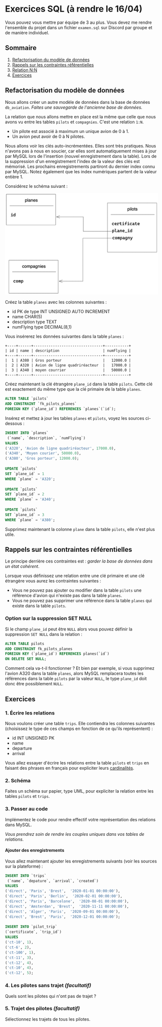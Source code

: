 # Exercices SQL (à rendre le 16/04)

Vous pouvez vous mettre par équipe de 3 au plus. Vous devez me rendre l'ensemble du projet dans un fichier `examen.sql` sur Discord par groupe et de manière individuel.

## Sommaire

1. [Refactorisation du modèle de données](#refactorisation-du-modèle-de-données)
2. [Rappels sur les contraintes référentielles](#rappels-sur-les-contraintes-référentielles)
3. [Relation N:N](#relation-nn)
4. [Exercices](#exercices)

## Refactorisation du modèle de données

Nous allons créer un autre modèle de données dans la base de données `db_aviation`. _Faites une sauvegarde de l'ancienne base de données._

La relation que nous allons mettre en place est la même que celle que nous avons vu entre les tables `pilots` et `compagnies`. C'est une relation `1:N`.

- Un pilote est associé à maximum un unique avion de 0 à 1.
- Un avion peut avoir de 0 à N pilotes.

Nous allons voir les clés auto-incrémentées. Elles sont très pratiques. Nous n'avons pas à nous en soucier, car elles sont automatiquement mises à jour par MySQL lors de l'insertion (nouvel enregistrement dans la table). Lors de la suppression d'un enregistrement l'index de la valeur des clés est mémorisé. Les prochains enregistrements partiront du dernier index connu par MySQL. Notez également que les index numériques partent de la valeur entière 1.

Considérez le schéma suivant :

![schema](images/schema.png)


Créez la table `planes` avec les colonnes suivantes :

- id PK de type INT UNSIGNED AUTO INCREMENT
- name CHAR(5)
- description type TEXT
- numFlying type DECIMAL(8,1)

Vous insérerez les données suivantes dans la table `planes` :

```text
+----+------+--------------------------------+-----------+
| id | name | description                    | numFlying |
+----+------+--------------------------------+-----------+
|  1 | A380 | Gros porteur                   |   12000.0 |
|  2 | A320 | Avion de ligne quadriréacteur  |   17000.0 |
|  3 | A340 | moyen courrier                 |   50000.0 |
+----+------+--------------------------------+-----------+
```

Créez maintenant la clé étrangère `plane_id` dans la table `pilots`. Cette clé est exactement du même type que la clé primaire de la table `planes`.

```sql
ALTER TABLE `pilots`
ADD CONSTRAINT `fk_pilots_planes`
FOREIGN KEY (`plane_id`) REFERENCES `planes`(`id`);
```

Insérez et mettez à jour les tables `planes` et `pilots`, voyez les sources ci-dessous :

```sql
INSERT INTO `planes`
 (`name`, `description`, `numFlying`)
VALUES
('A320', 'Avion de ligne quadriréacteur', 17000.0),
('A340', 'Moyen courier', 50000.0),
('A380', 'Gros porteur', 12000.0);

UPDATE `pilots`
SET `plane_id` = 1
WHERE `plane` = 'A320';

UPDATE `pilots`
SET `plane_id` = 2
WHERE `plane` = 'A340';

UPDATE `pilots`
SET `plane_id` = 3
WHERE `plane` = 'A380';
```

Supprimez maintenant la colonne `plane` dans la table `pilots`, elle n'est plus utile.

## Rappels sur les contraintes référentielles

Le principe derrière ces contraintes est : *garder la base de données dans un état cohérent*.

Lorsque vous définissez une relation entre une clé primaire et une clé étrangère vous aurez les contraintes suivantes :

- Vous ne pouvez pas ajouter ou modifier dans la table `pilots` une référence d'avion qui n'existe pas dans la table `planes`.
- Vous ne pouvez pas supprimer une référence dans la table `planes` qui existe dans la table `pilots`.

### Option sur la suppression SET NULL

Si le champ `plane_id` peut être `NULL` alors vous pouvez définir la suppression `SET NULL` dans la relation :

```sql
ALTER TABLE pilots
ADD CONSTRAINT fk_pilots_planes
FOREIGN KEY (`plane_id`) REFERENCES planes(`id`)
ON DELETE SET NULL;
```

Comment cela va-t-il fonctionner ? Et bien par exemple, si vous supprimez l'avion A320 dans la table `planes`, alors MySQL remplacera toutes les références dans la table `pilots` par la valeur `NULL`, le type `plane_id` doit donc être possiblement `NULL`.

## Exercices

### 1. Écrire les relations

Nous voulons créer une table `trips`. Elle contiendra les colonnes suivantes (choisissez le type de ces champs en fonction de ce qu'ils représentent) :

- id INT UNSIGNED PK
- name
- departure
- arrival

Vous allez essayer d'écrire les relations entre la table `pilots` et `trips` en faisant des phrases en français pour expliciter leurs [cardinalités](https://laurent-audibert.developpez.com/Cours-BD/?page=conception-des-bases-de-donnees-modele-a#L2-2-5).

### 2. Schéma

Faites un schéma sur papier, type UML, pour expliciter la relation entre les tables `pilots` et `trips`.

### 3. Passer au code

Implémentez le code pour rendre effectif votre représentation des relations dans MySQL.

*Vous prendrez soin de rendre les couples uniques dans vos tables de relations.*

#### Ajouter des enregistrements

Vous allez maintenant ajouter les enregistrements suivants (voir les sources sur la plateforme) :

```sql
INSERT INTO `trips`
 (`name`, `depature`, `arrival`, `created`)
VALUES
('direct', 'Paris', 'Brest',  '2020-01-01 00:00:00'),
('direct', 'Paris', 'Berlin',  '2020-02-01 00:00:00'),
('direct', 'Paris', 'Barcelone',  '2020-08-01 00:00:00'),
('direct', 'Amsterdan', 'Brest',  '2020-11-11 00:00:00'),
('direct', 'Alger', 'Paris',  '2020-09-01 00:00:00'),
('direct', 'Brest', 'Paris',  '2020-12-01 00:00:00');

INSERT INTO `pilot_trip`
(`certificate`, `trip_id`)
VALUES
('ct-10', 1),
('ct-6', 2),
('ct-100', 1),
('ct-11', 3),
('ct-12', 4),
('ct-10', 4),
('ct-12', 5);
```

### 4. Les pilotes sans trajet _(facultatif)_

Quels sont les pilotes qui n'ont pas de trajet ?

### 5. Trajet des pilotes _(facultatif)_

Sélectionnez les trajets de tous les pilotes.
